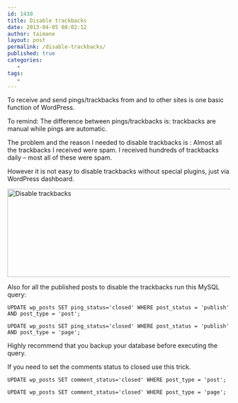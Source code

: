 ```yaml
---
id: 1430
title: Disable trackbacks
date: 2013-04-05 08:02:12
author: taimane
layout: post
permalink: /disable-trackbacks/
published: true
categories:
   -
tags:
   -
---
```

To receive and send pings/trackbacks from and to other sites is one basic function of WordPress.

To remind: The difference between pings/trackbacks is: trackbacks are manual while pings are automatic.


The problem and the reason I needed to disable trackbacks is : Almost all the trackbacks I received were spam. I received hundreds of trackbacks daily – most all of these were spam.

However it is not easy to disable trackbacks without special plugins, just via WordPress dashboard.


<a href="https://programming-review.com/wp-content/uploads/2013/04/Selection_200.png"><img src="https://programming-review.com/wp-content/uploads/2013/04/Selection_200.png" alt="Disable trackbacks" width="751" height="199" class="alignleft size-full wp-image-1600" /></a>

Also for all the published posts to disable the trackbacks run this MySQL query:

```
UPDATE wp_posts SET ping_status='closed' WHERE post_status = 'publish' AND post_type = 'post';

UPDATE wp_posts SET ping_status='closed' WHERE post_status = 'publish' AND post_type = 'page';
```
Highly recommend that you backup your database before executing the query.

If you need to set the comments status to closed use this trick.

```
UPDATE wp_posts SET comment_status='closed' WHERE post_type = 'post';

UPDATE wp_posts SET comment_status='closed' WHERE post_type = 'page';
```
